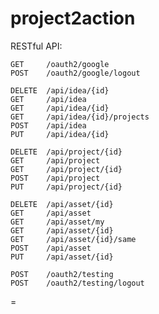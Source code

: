 project2action
=============
RESTful API:

    GET     /oauth2/google 
    POST    /oauth2/google/logout 

    DELETE  /api/idea/{id} 
    GET     /api/idea 
    GET     /api/idea/{id} 
    GET     /api/idea/{id}/projects 
    POST    /api/idea
    PUT     /api/idea/{id}

    DELETE  /api/project/{id}
    GET     /api/project 
    GET     /api/project/{id} 
    POST    /api/project 
    PUT     /api/project/{id} 

    DELETE  /api/asset/{id} 
    GET     /api/asset 
    GET     /api/asset/my 
    GET     /api/asset/{id} 
    GET     /api/asset/{id}/same 
    POST    /api/asset
    PUT     /api/asset/{id}

    POST    /oauth2/testing 
    POST    /oauth2/testing/logout 

=
